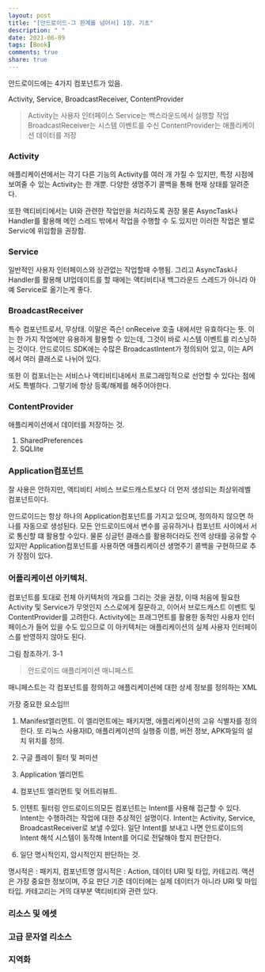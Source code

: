 ```yaml
---
layout: post
title: "[안드로이드-그 한계를 넘어서] 1장. 기초"
description: " "
date: 2021-06-09
tags: [Book]
comments: true
share: true
---
```


안드로이드에는 4가지 컴포넌트가 있음.

Activity, Service, BroadcastReceiver, ContentProvider

>Activity는 사용자 인터페이스
>Service는 백스라운드에서 실행할 작업
>BroadcastReceiver는 시스템 이벤트를 수신
>ContentProvider는 애플리케이션 데이터를 저장

### Activity
애플리케이션에서는 각기 다른 기능의 Activity를 여러 개 가질 수 있지만, 특정 시점에 보여줄 수 있는 Activity는 한 개뿐.
다양한 생명주기 콜백을 통해 현재 상태를 알려준다.

또한 액티비티에서는 UI와 관련한 작업만을 처리하도록 권장
물론 AsyncTask나 Handler를 활용해 메인 스레드 밖에서 작업을 수행할 수 도 있지만 이러한 작업은 별로 Servic에 위임함을 권장함.

### Service
일반적인 사용자 인터페이스와 상관없는 작업할때 수행됨.
 그리고 AsyncTask나 Handler를 활용해 UI업데이트를 할 때에는 액티비티내 백그라운드 스레드가 아니라 아예 Service로 옮기는게 좋다.

### BroadcastReceiver
특수 컴포넌트로서, 무상태. 이말은 즉슨!
onReceive 호출 내에서만 유효하다는 뜻.
이 는 한 가지 작업에만 유용하게 활용할 수 있는데, 그것이 바로 시스템 이벤트를 리스닝하는 것이다. 안드로이드 SDK에는 수많은 BroadcastIntent가 정의되어 있고, 이는 API에서 여러 클래스로 나뉘어 있다.

또한 이 컴포너는는 서비스나 액티비티내에서 프로그래밍적으로 선언할 수 있다는 점에서도 특별하다. 그렇기에 항상 등록/해제를 해주어야한다.

### ContentProvider
애플리케이션에서 데이터를 저장하는 것.
1. SharedPreferences
2. SQLlite

### Application컴포넌트

 잘 사용은 안하지만, 액티비티 서비스 브로드캐스트보다 더 먼저 생성되는 최상위레벨 컴포넌트이다.

 안드로이드는 항상 하나의 Application컴포넌트를 가지고 있으며, 정의하지 않으면 하나를 자동으로 생성된다. 모든 안드로이드에서 변수를 공유하거나 컴포넌트 사이에서 서로 통신할 떄 활용할 수있다. 물론 싱글턴 클래스를 활용하더라도 전역 상태를 공유할 수 있지만 Application컴포넌트를 사용하면 애플리케이션 생명주기 콜백을 구현하므로 추가 장점이 있다.

### 어플리케이션 아키텍처.

컴포넌트를 토대로 전체 아키텍처의 개요를 그리는 것을 권창, 이때 처음에 필요한 Activity 및 Service가 무엇인지 스스로에게 질문하고, 이어서 브로드캐스트 이벤트 및 ContentProvider를 고려한다. Activity에는 프래그먼트를 활용한 동적인 사용자 인터페이스가 들어 있을 수도 있으므로 이 아키텍처는 애플리케이션의 실제 사용자 인터페이스를 반영하지 않아도 된다.

그림 참조하기.
3-1

>안드로이드 애플리케이션 매니페스트

매니페스트는 각 컴포넌트를 정의하고 애플리케이션에 대한 상세 정보를 정의하는 XML

가장 중요한 요소임!!!

1. Manifest엘리먼트.
이 엘리먼트에는 패키지명, 애플리케이션의 고유 식별자를 정의한다. 또 리눅스 사용자ID, 애플리케이션의 실행중 이름, 버전 정보, APK파일의 설치 위치를 정의.

2. 구글 플레이 필터 및 퍼미션
<supports-screens android:smallScreens="false" />

3. Application 엘리먼트

4. 컴포넌트 엘리먼트 및 어트리뷰트.

5. 인텐트 필터링
안드로이드의모든 컴포넌트는 Intent를 사용해 접근할 수 있다.
Intent는 수행하려는 작업에 대한 추상적인 설명이다. Intent는 Activity, Service, BroadcastReceiver로 보낼 수있다.
일단 Intent를 보내고 나면 안드로이드의 Intent 해석 시스템이 동작해 Intent를 어디로 전달해야 할지 판단한다.

1. 일단 명시적인지, 암시적인지 판단하는 것.

명시적은 : 패키지, 컴포넌트명
암시적은 : Action, 데이터 URI 및 타입, 카테고리.
액션은 가장 중요한 정보이며, 주요 판단 기준
데이터에는 실제 데이터가 아니라 URI 및 마임 타입.
카테고리는 거의 대부분 액티비티와 관련 있다.

### 리소스 및 에셋

### 고급 문자열 리소스

### 지역화
